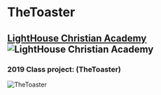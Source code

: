 [ToasterImage]: https://images-na.ssl-images-amazon.com/images/I/81LjIspG1oL._SL1500_.jpg

# TheToaster

## [LightHouse Christian Academy](http://lighthca.org/classes.html)  ![LightHouse Christian Academy](http://lighthca.org/uploads/3/4/8/0/34808598/1469542368.png)
### 2019 Class project: (TheToaster)

![TheToaster][ToasterImage]